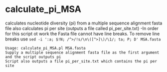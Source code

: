 # calculate_pi_MSA
calculates nucleotide diversity (pi) from a multiple sequence alignment fasta file
also calculates pi per site (outputs a file called pi_per_site.txt)
-In order for this script ot work the Fasta file cannot have line breaks. To remove line breaks use `sed -i ':a; $!N; /^>/!s/\n\([^>]\)/\1/; ta; P; D' MSA.fasta`

```
Usage: calculate_pi_MSA.pl MSA.fasta
Supply a multiple sequence alignment fasta file as the first argument and the script outputs pi
Script also outputs a file pi_per_site.txt which contains the pi per site
```
